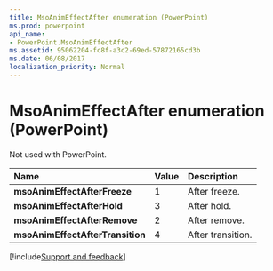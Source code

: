 ```yaml
---
title: MsoAnimEffectAfter enumeration (PowerPoint)
ms.prod: powerpoint
api_name:
- PowerPoint.MsoAnimEffectAfter
ms.assetid: 95062204-fc8f-a3c2-69ed-57872165cd3b
ms.date: 06/08/2017
localization_priority: Normal
---
```



# MsoAnimEffectAfter enumeration (PowerPoint)

Not used with PowerPoint.



|Name|Value|Description|
|:-----|:-----|:-----|
|**msoAnimEffectAfterFreeze**|1|After freeze.|
|**msoAnimEffectAfterHold**|3|After hold.|
|**msoAnimEffectAfterRemove**|2|After remove.|
|**msoAnimEffectAfterTransition**|4|After transition.|

[!include[Support and feedback](~/includes/feedback-boilerplate.md)]